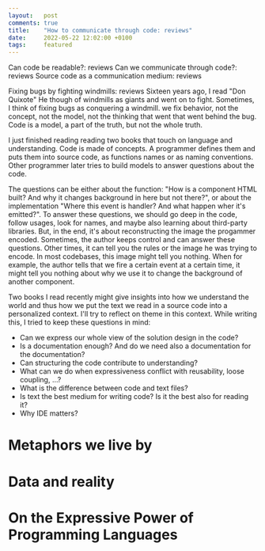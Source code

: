 ```yaml
---
layout:   post
comments: true
title:    "How to communicate through code: reviews"
date:     2022-05-22 12:02:00 +0100
tags:     featured
---
```


Can code be readable?: reviews
Can we communicate through code?: reviews
Source code as a communication medium: reviews

Fixing bugs by fighting windmills: reviews
Sixteen years ago, I read "Don Quixote"
He though of windmills as giants and went on to fight.
Sometimes, I think of fixing bugs as conquering a windmill.
we fix behavior, not the concept, not the model, not the thinking that went that went behind the bug.
Code is a model, a part of the truth, but not the whole truth.

I just finished reading reading two books that touch on language and understanding.
Code is made of concepts.
A programmer defines them and puts them into source code, as functions names or as naming conventions.
Other programmer later tries to build models to answer questions about the code.

The questions can be either about the function:
"How is a component HTML built? And why it changes background in here but not there?",
or about the implementation
"Where this event is handler? And what happen wher it's emitted?".
To answer these questions, we should go deep in the code, follow usages, look for names,
and maybe also learning about third-party libraries.
But, in the end, it's about reconstructing the image the progammer encoded.
Sometimes, the author keeps control and can answer these questions.
Other times, it can tell you the rules or the image he was trying to encode.
In most codebases, this image might tell you nothing.
When for example, the author tells that we fire a certain event at a certain time,
it might tell you nothing about why we use it to change the background of another
component.

Two books I read recently might give insights into how we understand the world
and thus how we put the text we read in a source code into a personalized context.
I'll try to reflect on theme in this context.
While writing this, I tried to keep these questions in mind:
  * Can we express our whole view of the solution design in the code?
  * Is a documentation enough? And do we need also a documentation for the documentation?
  * Can structuring the code contribute to understanding?
  * What can we do when expressiveness conflict with reusability, loose coupling, ...?
  * What is the difference between code and text files?
  * Is text the best medium for writing code? Is it the best also for reading it?
  * Why IDE matters?

# Metaphors we live by

# Data and reality

# On the Expressive Power of Programming Languages


